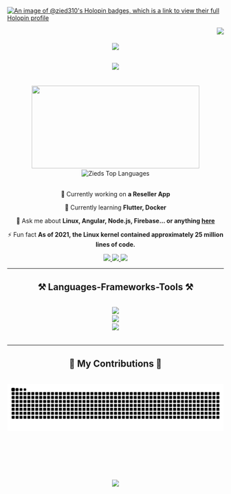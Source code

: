 [![An image of @zied310's Holopin badges, which is a link to view their full Holopin profile](https://holopin.me/zied310)](https://holopin.io/@zied310)


<img align="right" src="https://visitor-badge.laobi.icu/badge?page_id=Zied310.Zied310" />

<h1 align="center">
    <img src="https://readme-typing-svg.herokuapp.com/?font=Fira+Code&size=40&center=true&vCenter=true&width=1000&height=70&duration=4000&color=F75C7E&&lines=Hi+👋;I'm+Zied+Zhiri" />
</h1>

<h3 align="center">
    <img src="https://readme-typing-svg.herokuapp.com/?font=Fira+Code&size=35&center=true&vCenter=true&width=1000&height=70&duration=4000&color=F75C7E&&lines=Passionate+software+developer;Linux+enthusiast;Always+learning+new+things" />
</h3>


<br/>

<div align="center">
  <img width=390 src="https://github-readme-stat-zied310s-projects.vercel.app/api?username=Zied310&exclude_repo=Tokyo-Run&show_icons=true&theme=react&hide_border=true&text_color=21ffe1&bg_color=0d1117&title_color=F75C7E&icon_color=F75C7E" height=192px />
  <img title=Zieds Top Languages alt="Zieds Top Languages" src="https://github-readme-stat-zied310s-projects.vercel.app/api/top-langs/?username=Zied310&exclude_repo=Tokyo-Run&langs_count=8&layout=compact&theme=react&hide_border=true&text_color=21ffe1&bg_color=0d1117&title_color=F75C7E&icon_color=F8D866" height="192px"/>
</div>

<br/>

<div align="center">
 
 🔭 Currently working on **a Reseller App**
 
 🌱 Currently learning **Flutter, Docker**

 💬 Ask me about **Linux, Angular, Node.js, Firebase... or anything [here](https://github.com/Zied310/Zied310/issues)**

 ⚡ Fun fact **As of 2021, the Linux kernel contained approximately 25 million lines of code.**
 
 </div>

<div align="center"> 
  <a href="https://mailto:ziedzhiri@yahoo.fr">
    <img src="https://img.shields.io/static/v1?style=for-the-badge&message=Yahoo%21&color=6001D2&logo=Yahoo%21&logoColor=FFFFFF&label="/>
  </a>
  <a href="https://www.linkedin.com/in/zied-zhiri-2a2545201" target="_blank">
    <img src="https://img.shields.io/badge/LinkedIn-0077B5?style=for-the-badge&logo=linkedin&logoColor=white" target="_blank" />
  </a>
  <a href="https://zied-zhiri-portfolio.vercel.app" target"_blank">
     <img src="https://img.shields.io/badge/Portfolio-FF5722?style=for-the-badge&logo=todoist&logoColor=white" /> 
  </a>
</div>

<hr/>

<h2 align="center">⚒️ Languages-Frameworks-Tools ⚒️</h2>
<br/>
<div align="center">
    <img src="https://skillicons.dev/icons?i=linux,unity,flutter,github,docker" /><br>
    <img src="https://skillicons.dev/icons?i=angular,bootstrap,html,css,vscode,git" /><br>
    <img src="https://skillicons.dev/icons?i=nodejs,javascript,typescript,express,firebase,postgres,cs,java,python" /><br>
</div>

<br/>
<hr/>

<div align="center">
  <h2>🐍 My Contributions 🐍</h2>
  <br>
  <img alt="snake eating my contributions" src="https://raw.githubusercontent.com/Zied310/Zied310/output/github-contribution-grid-snake.svg" />
  
  <br/><br/><br/>
</div>

<br>

<p align="center">
  <img src="https://capsule-render.vercel.app/api?type=waving&color=F75C7E&height=100&section=footer"/>
</p>
